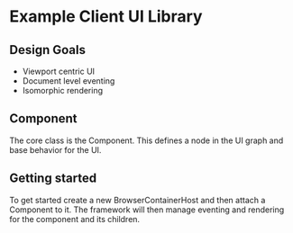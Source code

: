 # Example Client UI Library

## Design Goals

* Viewport centric UI
* Document level eventing
* Isomorphic rendering

## Component

The core class is the Component. This defines a node in the UI graph and base behavior for the UI.

## Getting started

To get started create a new BrowserContainerHost and then attach a Component to it. The framework will then
manage eventing and rendering for the component and its children.